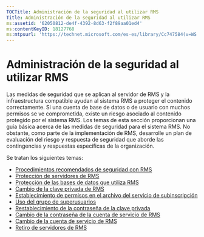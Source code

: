 ```yaml
---
TOCTitle: Administración de la seguridad al utilizar RMS
Title: Administración de la seguridad al utilizar RMS
ms:assetid: '62050812-de4f-4392-8d63-f2f89aa01ed4'
ms:contentKeyID: 18127768
ms:mtpsurl: 'https://technet.microsoft.com/es-es/library/Cc747584(v=WS.10)'
---
```


Administración de la seguridad al utilizar RMS
==============================================

Las medidas de seguridad que se aplican al servidor de RMS y la infraestructura compatible ayudan al sistema RMS a proteger el contenido correctamente. Si una cuenta de base de datos o de usuario con muchos permisos se ve comprometida, existe un riesgo asociado al contenido protegido por el sistema RMS. Los temas de esta sección proporcionan una guía básica acerca de las medidas de seguridad para el sistema RMS. No obstante, como parte de la implementación de RMS, desarrolle un plan de evaluación del riesgo y respuesta de seguridad que aborde las contingencias y respuestas específicas de la organización.

Se tratan los siguientes temas:

-   [Procedimientos recomendados de seguridad con RMS](https://technet.microsoft.com/762037ce-9bee-4d89-bb14-7dd1c004dca3)
-   [Protección de servidores de RMS](https://technet.microsoft.com/7e6c4d3a-6cfb-4e96-9dda-ead83f961a6e)
-   [Protección de las bases de datos que utiliza RMS](https://technet.microsoft.com/65802f9a-81bc-4398-968a-00c9b1dca2fa)
-   [Cambio de la clave privada de RMS](https://technet.microsoft.com/da32137e-394a-42b2-9552-ba20f4547c23)
-   [Establecimiento de permisos en el archivo del servicio de subinscripción](https://technet.microsoft.com/737bb69b-fe26-4057-9569-e632f7bbf295)
-   [Uso del grupo de superusuarios](https://technet.microsoft.com/0febcb3e-7124-4e51-971a-1013b928d33b)
-   [Restablecimiento de la contraseña de la clave privada](https://technet.microsoft.com/ceba927e-a7fd-4b06-bb70-5e5d9d6d099c)
-   [Cambio de la contraseña de la cuenta de servicio de RMS](https://technet.microsoft.com/435c9cef-b622-48b3-9d4d-4bf5cac7d52d)
-   [Cambio de la cuenta de servicio de RMS](https://technet.microsoft.com/f257d66d-b823-41e4-bcb7-7c90eb295238)
-   [Retiro de servidores de RMS](https://technet.microsoft.com/11badb02-62c1-455c-96b7-935bbcb496bc)

